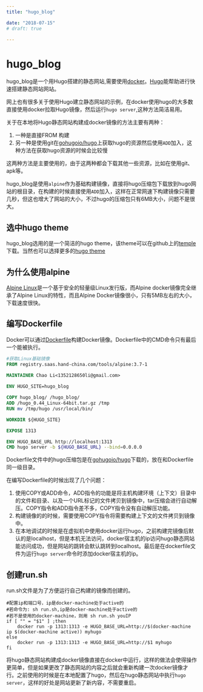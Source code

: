 ```yaml
---
title: "hugo_blog"

date: "2018-07-15"
# draft: true

---
```


# hugo_blog

hugo_blog是一个用Hugo搭建的静态网站,需要使用[docker](https://www.docker.com/)。[Hugo](https://gohugo.io/)能帮助进行快速搭建静态网站网站。

网上也有很多关于使用Hugo建立静态网站的示例，在docker使用hugo的大多数直接使用docker拉取Hugo镜像，然后运行`hugo server`,这种方法简洁易用。

关于在本地将Hugo静态网站构建成docker镜像的方法主要有两种：

1. 一种是直接FROM 构建
2. 另一种是使用git在[gohugoio/hugo](https://github.com/gohugoio/hugo/releases)上获取hugo的资源然后使用`ADD`加入，这种方法在获取hugo资源的时候会比较慢

这两种方法是主要使用的，由于这两种都会下载其他一些资源，比如在使用git、apk等。

hugo_blog是使用`alpine`作为基础构建镜像，直接将hugo压缩包下载放到hugo网站的根目录，在构建的时候直接使用`ADD`加入，这样在正常网速下构建镜像只需要几秒，但这也增大了网站的大小，不过hugo的压缩包只有6MB大小，问题不是很大。

## 选中hugo theme

hugo_blog选用的是一个简洁的hugo theme，该theme可以在github上的[temple](https://github.com/aos/temple)下载。当然也可以选择更多的[hugo theme](https://themes.gohugo.io/)

## 为什么使用alpine

[Alpine Linux](https://alpinelinux.org)是一个基于安全的轻量级Linux发行版，而Alpine docker镜像完全继承了Alpine Linux的特性，而且Alpine Docker镜像很小，只有5MB左右的大小，下载速度很快。

## 编写Dockerfile

Docker可以通过[Dockerfile](https://docs.docker.com/engine/reference/builder/)构建Docker镜像。Dockerfile中的CMD命令只有最后一个能被执行。

```dockerfile
#获取Linux基础镜像
FROM registry.saas.hand-china.com/tools/alpine:3.7-1

MAINTAINER Chao Li<1352128650li@gmail.com>
 
ENV HUGO_SITE=hugo_blog

COPY hugo_blog/ /hugo_blog/
ADD /hugo_0.44_Linux-64bit.tar.gz /tmp
RUN mv /tmp/hugo /usr/local/bin/

WORKDIR ${HUGO_SITE}

EXPOSE 1313

ENV HUGO_BASE_URL http://localhost:1313
CMD hugo server -b ${HUGO_BASE_URL} --bind=0.0.0.0
```

Dockerfile文件中的hugo压缩包是在[gohugoio/hugo](https://github.com/gohugoio/hugo/releases)下载的，放在和Dockerfile同一级目录。

在编写Dockerfile的时候出现了几个问题：

1. 使用COPY或ADD命令，ADD指令的功能是将主机构建环境（上下文）目录中的文件和目录、以及一个URL标记的文件拷贝到镜像中，tar压缩会进行自动解压。COPY指令和ADD指令差不多，COPY指令没有自动解压功能。
2. 构建镜像的的时候，需要使用COPY指令将需要构建上下文的文件拷贝到镜像中。
3. 在本地调试的时候是在虚拟机中使用docker运行hugo，之前构建完镜像后默认的是localhost，但是本机无法访问，docker宿主机的ip访问hugo静态网站能访问成功，但是网站的跳转会默认跳转到localhost。最后是在dockerfile文件为运行`hugo server`命令时添加docker宿主机的ip。

## 创建run.sh

run.sh文件是为了方便运行自己构建的镜像而创建的。

```shell
#配置ip和端口号，ip是docker-machine处于active的
#若命令为: sh run.sh,ip是docker-machine处于active的
#若不是使用的docker-machine，则用 sh run.sh youIP
if [ "" = "$1" ] ;then
    docker run -p 1313:1313 -e HUGO_BASE_URL=http://$(docker-machine ip $(docker-machine active)) myhugo
else
    docker run -p 1313:1313 -e HUGO_BASE_URL=http://$1 myhugo
fi
```

将hugo静态网站构建成docker镜像直接在docker中运行，这样的做法会使得操作更简单，但是如果更改了静态网站的内容之后就会重新构建一次docker镜像才行。之前使用的时候是在本地配置了hugo，然后在hugo静态网站中执行`hugo server`，这样的好处是网站更新了新内容，不需要重启。